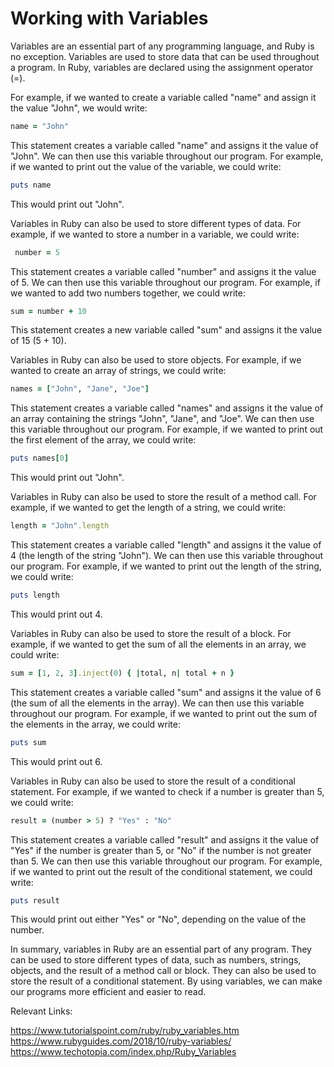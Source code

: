 # Working with Variables

Variables are an essential part of any programming language, and Ruby is no exception. Variables are used to store data that can be used throughout a program. In Ruby, variables are declared using the assignment operator (=).

For example, if we wanted to create a variable called "name" and assign it the value "John", we would write:

```ruby
name = "John"
```

This statement creates a variable called "name" and assigns it the value of "John". We can then use this variable throughout our program. For example, if we wanted to print out the value of the variable, we could write:

```ruby
puts name
```

This would print out "John".

Variables in Ruby can also be used to store different types of data. For example, if we wanted to store a number in a variable, we could write:

```ruby
 number = 5
 ```

This statement creates a variable called "number" and assigns it the value of 5. We can then use this variable throughout our program. For example, if we wanted to add two numbers together, we could write:

```ruby
sum = number + 10
```

This statement creates a new variable called "sum" and assigns it the value of 15 (5 + 10).

Variables in Ruby can also be used to store objects. For example, if we wanted to create an array of strings, we could write:

```ruby
names = ["John", "Jane", "Joe"]
```

This statement creates a variable called "names" and assigns it the value of an array containing the strings "John", "Jane", and "Joe". We can then use this variable throughout our program. For example, if we wanted to print out the first element of the array, we could write:

```ruby
puts names[0]
```

This would print out "John".

Variables in Ruby can also be used to store the result of a method call. For example, if we wanted to get the length of a string, we could write:

```ruby
length = "John".length
```

This statement creates a variable called "length" and assigns it the value of 4 (the length of the string "John"). We can then use this variable throughout our program. For example, if we wanted to print out the length of the string, we could write:

```ruby
puts length
```

This would print out 4.

Variables in Ruby can also be used to store the result of a block. For example, if we wanted to get the sum of all the elements in an array, we could write:

```ruby
sum = [1, 2, 3].inject(0) { |total, n| total + n }
```

This statement creates a variable called "sum" and assigns it the value of 6 (the sum of all the elements in the array). We can then use this variable throughout our program. For example, if we wanted to print out the sum of the elements in the array, we could write:

```ruby
puts sum
```

This would print out 6.

Variables in Ruby can also be used to store the result of a conditional statement. For example, if we wanted to check if a number is greater than 5, we could write:

```ruby
result = (number > 5) ? "Yes" : "No"
```

This statement creates a variable called "result" and assigns it the value of "Yes" if the number is greater than 5, or "No" if the number is not greater than 5. We can then use this variable throughout our program. For example, if we wanted to print out the result of the conditional statement, we could write:

```ruby
puts result
```

This would print out either "Yes" or "No", depending on the value of the number.

In summary, variables in Ruby are an essential part of any program. They can be used to store different types of data, such as numbers, strings, objects, and the result of a method call or block. They can also be used to store the result of a conditional statement. By using variables, we can make our programs more efficient and easier to read.

Relevant Links:

<https://www.tutorialspoint.com/ruby/ruby_variables.htm>
<https://www.rubyguides.com/2018/10/ruby-variables/>
<https://www.techotopia.com/index.php/Ruby_Variables>
